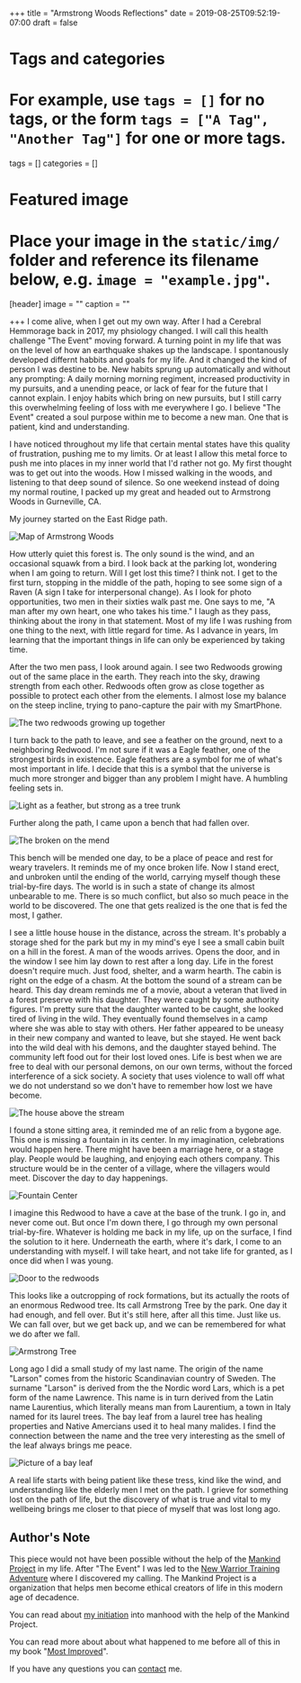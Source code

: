+++
title = "Armstrong Woods Reflections"
date = 2019-08-25T09:52:19-07:00
draft = false

# Tags and categories
# For example, use `tags = []` for no tags, or the form `tags = ["A Tag", "Another Tag"]` for one or more tags.
tags = []
categories = []

# Featured image
# Place your image in the `static/img/` folder and reference its filename below, e.g. `image = "example.jpg"`.
[header]
image = ""
caption = ""

+++
I come alive, when I get out my own way. After I had a Cerebral Hemmorage back in 2017, my phsiology changed. I will call this health challenge "The Event" moving forward. A turning point in my life that was on the level of how an earthquake shakes up the landscape. I spontanously developed differnt habbits and goals for my life. And it changed the kind of person I was destine to be.  New habits sprung up automatically and without any prompting:  A daily morning morning regiment, increased productivity in my pursuits, and a unending peace, or lack of fear for the future that I cannot explain. I enjoy habits which bring on new pursuits, but I still carry this overwhelming feeling of loss with me everywhere I go. I believe "The Event" created a soul purpose within me to become a new man. One that is patient, kind and understanding.

I have noticed throughout my life that certain mental states have this quality of frustration, pushing me to my limits. Or at least I allow this metal force to push me into places in my inner world that I'd rather not go. My first thought was to get out into the woods. How I missed walking in the woods, and listening to that deep sound of silence.  So one weekend instead of doing my normal routine, I packed up my great and headed out to Armstrong Woods in Gurneville, CA.

My journey started on the East Ridge path.

![Map of Armstrong Woods](/img/travelogues/armstrong-woods-reflections/map.png)

How utterly quiet this forest is. The only sound is the wind, and an occasional squawk from a bird. I look back at the parking lot, wondering when I am going to return. Will I get lost this time? I think not. I get to the first turn, stopping in the middle of the path, hoping to see some sign of a Raven (A sign I take for interpersonal change). As I look for photo opportunities, two men in their sixties walk past me. One says to me, "A man after my own heart, one who takes his time." I laugh as they pass, thinking about the irony in that statement. Most of my life I was rushing from one thing to the next, with little regard for time. As I advance in years, Im learning that the important things in life can only be experienced by taking time.

After the two men pass, I look around again. I see two Redwoods growing out of the same place in the earth. They reach into the sky, drawing strength from each other. Redwoods often grow as close together as possible to protect each other from the elements. I almost lose my balance on the steep incline, trying to pano-capture the pair with my SmartPhone.

![The two redwoods growing up together](/img/travelogues/armstrong-woods-reflections/two-redwoods.jpg) 

I turn back to the path to leave, and see a feather on the ground, next to a neighboring Redwood. I'm not sure if it was a Eagle feather, one of the strongest birds in existence. Eagle feathers are a symbol for me of what's most important in life. I decide that this is a symbol that the universe is much more stronger and bigger than any problem I might have. A humbling feeling sets in.

![Light as a feather, but strong as a tree trunk](/img/travelogues/armstrong-woods-reflections/feather.jpg)

Further along the path, I came upon a bench that had fallen over.

![The broken on the mend](/img/travelogues/armstrong-woods-reflections/bench.jpg)

This bench will be mended one day, to be a place of peace and rest for weary travelers. It reminds me of my once broken life. Now I stand erect, and unbroken until the ending of the world, carrying myself though these trial-by-fire days. The world is in such a state of change its almost unbearable to me. There is so much conflict, but also so much peace in the world to be discovered. The one that gets realized is the one that is fed the most, I gather.

I see a little house house in the distance, across the stream.  It's probably a storage shed for the park but my in my mind's eye I see a small cabin built on a hill in the forest. A man of the woods arrives. Opens the door, and in the window I see him lay down to rest after a long day. Life in the forest doesn't require much. Just food, shelter, and a warm hearth. The cabin is right on the edge of a chasm. At the bottom the sound of a stream can be heard. This day dream reminds me of a movie, about a veteran that lived in a forest preserve with his daughter. They were caught by some authority figures. I'm pretty sure that the daughter wanted to be caught, she looked tired of living in the wild. They eventually found themselves in a camp where she was able to stay with others. Her father appeared to be uneasy in their new company and wanted to leave, but she stayed. He went back into the wild deal with his demons, and the daughter stayed behind. The community left food out for their lost loved ones. Life is best when we are free to deal with our personal demons, on our own terms, without the forced interference of a sick society. A society that uses violence to wall off what we do not understand so we don't have to remember how lost we have become.

![The house above the stream](/img/travelogues/armstrong-woods-reflections/cabin.jpg)

I found a stone sitting area, it reminded me of an relic from a bygone age. This one is missing a fountain in its center. In my imagination, celebrations would happen here.  There might have been a marriage here, or a stage play. People would be laughing, and enjoying each others company. This structure would be in the center of a village, where the villagers would meet. Discover the day to day happenings.

![Fountain Center](/img/travelogues/armstrong-woods-reflections/stone-sitting-place.jpg)

I imagine this Redwood to have a cave at the base of the trunk. I go in, and never come out. But once I'm down there, I go through my own personal trial-by-fire. Whatever is holding me back in my life, up on the surface, I find the solution to it here. Underneath the earth, where it's dark, I come to an understanding with myself. I will take heart, and not take life for granted, as I once did when I was young.

![Door to the redwoods](/img/travelogues/armstrong-woods-reflections/door.jpg)

This looks like a outcropping of rock formations, but its actually the roots of an enormous Redwood tree. Its call Armstrong Tree by the park. One day it had enough, and fell over. But it's still here, after all this time. Just like us. We can fall over, but we get back up, and we can be remembered for what we do after we fall.

![Armstrong Tree](/img/travelogues/armstrong-woods-reflections/roots-armstrong-tree.jpg)

Long ago I did a small study of my last name. The origin of the name "Larson" comes from the historic Scandinavian country of Sweden. The surname "Larson" is derived from the the Nordic word Lars, which is a pet form of the name Lawrence. This name is in turn derived from the Latin name Laurentius, which literally means man from Laurentium, a town in Italy named for its laurel trees. The bay leaf from a laurel tree has healing properties and Native Amercians used it to heal many malides. I find the connection between the name and the tree very interesting as the smell of the leaf always brings me peace.


![Picture of a bay leaf](/img/travelogues/armstrong-woods-reflections/leaves-bay.jpg)

A real life starts with being patient like these tress, kind like the wind, and understanding like the elderly men I met on the path. I grieve for something lost on the path of life, but the discovery of what is true and vital to my wellbeing brings me closer to that piece of myself that was lost long ago.

## Author's Note
This piece would not have been possible without the help of the [Mankind Project](http://mkp.org) in my life. After "The Event" I was led to the [New Warrior Training Adventure](https://mankindproject.org/new-warrior-training-adventure/) where I discovered my calling.  The Mankind Project is a organization that helps men become ethical creators of life in this modern age of decadence.

You can read about [my initiation](http://www.scottrlarson.com/testimonials/testimonial-mkp/) into manhood with the help of the Mankind Project.

You can read more about about what happened to me before all of this in my book "[Most Improved](http://www.scottrlarson.com/publications/publication-most-improved/)". 

If you have any questions you can [contact](/#contact) me.
